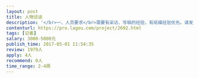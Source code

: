 ```yaml
---                
layout: post       
title: 人物访谈           
description: '</br>一、人员要求</br>需要有采访、写稿的经验，有纸媒经验优先。请发送你最满意的稿件链接给我。</br></br>二、需要做的事情</br>采访网易 Python 微专业的优秀学员，4篇采访稿，每篇篇幅1000字左右。</br>酬劳是千字千元，总计4000元。</br></br>三、参考</br>https://generalassemb.ly/blog/what-is-web-development-coding/</br>https://techacademy.jp/blog/61</br>'     
contenturl: https://pro.lagou.com/project/2692.html      
tags: [记者]            
salary: 3000-5000元          
publish_time: 2017-05-01 11:54:35         
review: 1979人                   
apply: 4人                   
recommend: 0人                   
time_range: 2-4周              
---                 
```

